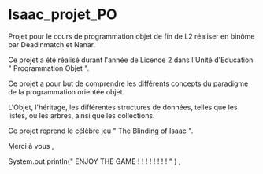 # Isaac_projet_PO
Projet pour le cours de programmation objet de fin de L2 réaliser en binôme par Deadinmatch et Nanar.


Ce projet a été réalisé durant l'année de Licence 2 dans l'Unité d'Education " Programmation Objet ".


Ce projet a pour but de comprendre les différents concepts du paradigme de la programmation orientée objet.


L'Objet, l'héritage, les différentes structures de données, telles que les listes, ou les arbres, ainsi que les collections.


Ce projet reprend le célèbre jeu " The Blinding of Isaac ".


Merci à vous ,


System.out.println(" ENJOY THE GAME ! ! ! ! ! ! ! ! " ) ;
